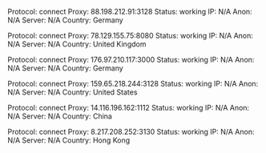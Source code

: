 Protocol: connect
Proxy: 88.198.212.91:3128
Status: working
IP: N/A
Anon: N/A
Server: N/A
Country: Germany

Protocol: connect
Proxy: 78.129.155.75:8080
Status: working
IP: N/A
Anon: N/A
Server: N/A
Country: United Kingdom

Protocol: connect
Proxy: 176.97.210.117:3000
Status: working
IP: N/A
Anon: N/A
Server: N/A
Country: Germany

Protocol: connect
Proxy: 159.65.218.244:3128
Status: working
IP: N/A
Anon: N/A
Server: N/A
Country: United States

Protocol: connect
Proxy: 14.116.196.162:1112
Status: working
IP: N/A
Anon: N/A
Server: N/A
Country: China

Protocol: connect
Proxy: 8.217.208.252:3130
Status: working
IP: N/A
Anon: N/A
Server: N/A
Country: Hong Kong

